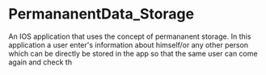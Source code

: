 # PermananentData_Storage
An IOS application that uses the concept of permananent storage. In this application a user enter's information about himself/or any other person which can
be directly be stored in the app so that the same user can come again and check th
